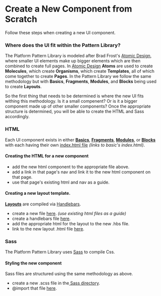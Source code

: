 # Create a New Component from Scratch



Follow these steps when creating a new UI component.

### Where does the UI fit within the Pattern Library?

The Platform Pattern Library is modeled after Brad Frost's [Atomic Design](http://atomicdesign.bradfrost.com/), where smaller UI elements make up bigger elements which are then combined to create full pages. In [Atomic Design](http://atomicdesign.bradfrost.com/) **Atoms** are used to create **Molecules**, which create **Organisms**, which create **Templates**, all of which come together to create **Pages**. In the Pattern Library we follow the same methodology but with **Basics**, **Fragments**, **Modules**, and **Blocks** being used to create **Layouts**.

So the first thing that needs to be determined is where the new UI fits withing this methodology. Is it a small compenent? Or is it a bigger component made up of other smaller components? Once the appropriate structure is determined, you will be able to create the HTML and Sass accordingly.

### HTML

Each UI component exists in either [**Basics**](http://preview.ushahidi.com/platform-pattern-library/assets/html/1_basics/), [**Fragments**](http://preview.ushahidi.com/platform-pattern-library/assets/html/2_fragments/), [**Modules**](http://preview.ushahidi.com/platform-pattern-library/assets/html/3_modules/), or [**Blocks**](http://preview.ushahidi.com/platform-pattern-library/assets/html/4_blocks/) with each having their own [index.html file](https://github.com/ushahidi/platform-pattern-library/tree/master/pattern-library/1_basics) _\(links to basic's index.html\)_.

#### Creating the HTML for a new component

* add the new html component to the appropriate file above.
* add a link in that page's nav and link it to the new html component on that page.
* use that page's existing html and nav as a guide.

#### Creating a new layout template.

[**Layouts**](http://preview.ushahidi.com/platform-pattern-library/assets/html/5_layouts/) are compiled via [Handlebars](https://handlebarsjs.com/).

* create a new file [here](https://github.com/ushahidi/platform-pattern-library/tree/master/pattern-library/5_layouts). _\(use existing html files as a guide\)_
* create a handlebars file [here](https://github.com/ushahidi/platform-pattern-library/tree/master/assets/templates). 
* add the appropriate html for the layout to the new .hbs file.
* link to the new layout .html file [here](https://github.com/ushahidi/platform-pattern-library/blob/master/pattern-library/5_layouts/index.html).

### Sass

The Platform Pattern Library uses [Sass](https://sass-lang.com/) to compile Css.

#### Styling the new component

Sass files are structured using the same methodology as above.

* create a new .scss file in the[ Sass directory](https://github.com/ushahidi/platform-pattern-library/blob/master/assets/sass).
* @import that file [here](https://github.com/ushahidi/platform-pattern-library/blob/master/assets/sass/style.scss).



